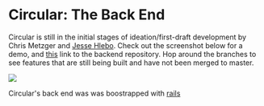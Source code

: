 # Circular: The Back End

Circular is still in the initial stages of ideation/first-draft development by Chris Metzger and [Jesse Hlebo](jessehlebo.com). Check out the screenshot below for a demo, and [this](https://github.com/critsmet/circular-front-end/tree/day-view/) link to the backend repository. Hop around the branches to see features that are still being built and have not been merged to master. 

![](https://res.cloudinary.com/apostrophe/image/upload/v1569949616/CircularDemo.gif)

Circular's back end was was boostrapped with [rails](https://github.com/rails/rails)
